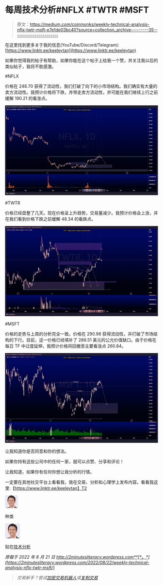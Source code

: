# 每周技术分析#NFLX #TWTR #MSFT

> 原文：<https://medium.com/coinmonks/weekly-technical-analysis-nflx-twtr-msft-e7e1de03bc40?source=collection_archive---------35----------------------->

在这里找到更多关于我的信息(YouTube/Discord/Telegram):[https://www.linktr.ee/keeleytan](https://www.linktr.ee/keeleytan)

如果你觉得我的帖子有帮助，如果你能在这个帖子上给我一个赞，并关注我以后的类似帖子，我将不胜感激。

#NFLX

价格在 248.70 获得了流动性，我们打破了向下的小市场结构。我们确实有大量的卖方流动性。我预计价格将下跌，并带走卖方流动性，并可能在我们继续上行之前缓解 190.21 的看涨点。

![](img/37ebcd55d8aca940b338e3e9bce2bfa2.png)

#TWTR

价格已经盘整了几天。现在价格呈上升趋势，交易量减少。我预计价格会上涨，并在我们看到价格下跌之前缓解 48.34 的看跌点。

![](img/6dc00ece214f387677eabbc47b2feea3.png)

#MSFT

价格的走势与上周的分析完全一致。价格在 290.98 获得流动性，并打破了市场结构的下行。目前，这一价格已经填补了 286.51 美元的公允价值缺口。由于价格在每日 TF 中过度延伸，我预计价格将回撤至主要看涨点 260.84。

![](img/2e2946b8b2926b3ecbaf5df09a171f80.png)

让我知道你是否同意和你的想法。

如果你持有这些公司中的任何一家，就可以点赞、分享和评论！

让我知道，如果你有任何你想让我分析的行情。

一定要在其他社交平台上看看我，我在交易、分析和心理学上发布内容。看看我这里:【https://www.linktr.ee/keeleytan】T2

![](img/27f204c8dc6e7a6c2ad8cfbd188b81b5.png)

种类

![](img/673e24016c3d6e96c0f2a74f3caca74c.png)

贴在[技术分析](https://2minutesliteracy.wordpress.com/tag/technical-analysis/)

*原载于 2022 年 8 月 21 日 http://2minutesliteracy.wordpress.com**[*。*](https://2minutesliteracy.wordpress.com/2022/08/22/weekly-technical-analysis-nflx-twtr-msft/)*

> *交易新手？尝试[加密交易机器人](/coinmonks/crypto-trading-bot-c2ffce8acb2a)或[复制交易](/coinmonks/top-10-crypto-copy-trading-platforms-for-beginners-d0c37c7d698c)*